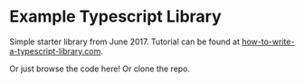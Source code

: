 # Example Typescript Library

Simple starter library from June 2017.
Tutorial can be found at
[how-to-write-a-typescript-library.com](http://how-to-write-a-typescript-library.com).

Or just browse the code here! Or clone the repo.
